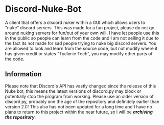# Discord-Nuke-Bot
A client that offers a discord nuker within a GUI which allows users to "nuke" discord servers. This was made for a fun project, please do not go around nuking servers for fun/out of your own will. I have let people use this in the public so people can learn from the code and I am not selling it due to the fact its not made for sad people trying to nuke big discord servers. You are allowed to look and learn from the source code, but not modify where it has given credit or states "Tyclonie Tech", you may modify other parts of the code.

## Information
Please note that Discord's API has vastly changed since the release of this Nuke bot, this means the latest versions of discord.py may block or potentially stop the program from working. Please use an older version of discord.py, probably one the age of the repository and definitely earlier than version 2.0!
This also has not been updated for a long time and I have no plans to return to this project within the near future, so I will be ***archiving the repository***.
